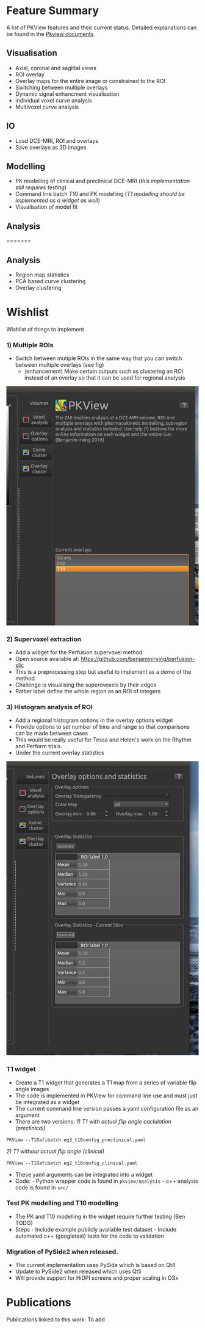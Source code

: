

# Feature Summary

A list of PKView features and their current status. Detailed explanations can be found 
in the [Pkview documents](http://pkview.readthedocs.io/en/latest/).

## Visualisation

 - Axial, coronal and sagittal views
 - ROI overlay
 - Overlay maps for the entire image or constrained to the ROI
 - Switching between multiple overlays
 - Dynamic signal enhancment visualisation
 - individual voxel curve analysis
 - Multivoxel curve analysis
 
## IO

- Load DCE-MRI, ROI and overlays
- Save overlays as 3D images

## Modelling
- PK modelling of clinical and preclinical DCE-MRI 
(*this implementation still requires testing*)
- Command line batch T10 and PK modelling 
(*T1 modelling should be implemented as a widget as well*)
- Visualisation of model fit

## Analysis
=======
## Analysis
- Region map statistics
- PCA based curve clustering
- Overlay clustering

# Wishlist
Wishlist of things to implement

### 1) Multiple ROIs

- Switch between mutiple ROIs in the same way that you can switch between multiple
overlays (see fig)
  - (enhancement) Make certain outputs such as clustering an ROI instead of an overlay
so that it can be used for regional analysis

!["mult roi"](images/feat/mult_roi.jpg)

### 2) Supervoxel extraction
- Add a widget for the Perfusion supervoxel method
- Open source available at: https://github.com/benjaminirving/perfusion-slic
- This is a preprocessing step but useful to implement as a demo of the method
- Challenge is visualising the superovoxels by their edges
- Rather label define the whole region as an ROI of integers

### 3) Histogram analysis of ROI
- Add a regional histogram options in the overlay options widget
- Provide options to set number of bins and range so that comparisons can be made between cases
- This would be really useful for Tessa and Helen's work on the Rhythm and Perform trials.
- Under the current overlay statistics

!["overlay statistics"](images/feat/overlay_statistics.jpg)


### T1 widget
- Create a T1 widget that generates a T1 map from a series of variable flip angle images
- The code is implemented in PKView for command line use and must just be integrated as a widget
- The current command line version passes a yaml configuration file as an argument
- There are two versions:
*1) T1 with actual flip angle caclulation (preclinical)*
```
PKView --T10afibatch eg3_t10config_preclinical.yaml
```

*2) T1 without actual flip angle (clinical)*
```
PKView --T10afibatch eg2_t10config_clinical.yaml
```
- These yaml arguments can be integrated into a widget
- Code:
		- Python wrapper code is found in `pkview/analysis`
		- c++ analysis code is found in `src/` 

### Test PK modelling and T10 modelling   
- The PK and T10 modelling in the widget require further testing (Ben TODO)
- Steps
		- Include example publicly available test dataset
		- Include automated c++ (googletest) tests for the code to validation

### Migration of PySide2 when released.
- The current implementation uses PySide which is based on Qt4
- Update to PySide2 when released which uses Qt5
- Will provide support for HiDPI screens and proper scaling in OSx

# Publications

Publications linked to this work:
To add
